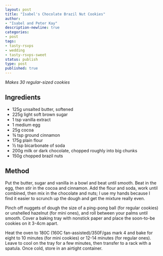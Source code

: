 ```yaml
---
layout: post
title: "Isabel's Chocolate Brazil Nut Cookies"
author:
- "Isabel and Peter Kay"
description-newline: true
categories:
- post
tags:
- tasty-rsvps
- wedding
- tasty-rsvps-sweet
status: publish
type: post
published: true
---
```


_Makes 30 regular-sized cookies_

## Ingredients

* 125g unsalted butter, softened
* 225g light soft brown sugar
* 1 tsp vanilla extract
* 1 medium egg
* 25g cocoa
* ¾ tsp ground cinnamon
* 175g plain flour
* ½ tsp bicarbonate of soda
* 200g milk or dark chocolate, chopped roughly into big chunks
* 150g chopped brazil nuts

## Method

Put the butter, sugar and vanilla in a bowl and beat until smooth. Beat in the egg, then stir in the cocoa and cinnamon. Add the flour and soda, work until combined, then mix in the chocolate and nuts; I use my hands because I find it easier to scrunch up the dough and get the mixture really even.

Pinch off nuggets of dough the size of a ping-pong ball (for regular cookies) or unshelled hazelnut (for mini ones), and roll between your palms until smooth. Cover a baking tray with nonstick paper and place the soon-to-be cookies on it 3-4cm apart.

Heat the oven to 180C (160C fan-assisted)/350F/gas mark 4 and bake for eight to 10 minutes (for mini cookies) or 12-14 minutes (for regular ones). Leave to cool on the tray for a few minutes, then transfer to a rack with a spatula. Once cold, store in an airtight container.
